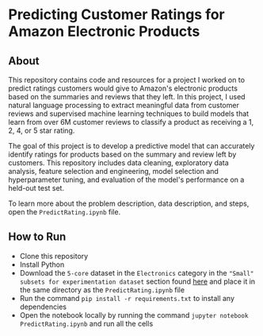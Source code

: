 # Predicting Customer Ratings for Amazon Electronic Products

## About

This repository contains code and resources for a project I worked on to predict ratings customers would give to Amazon's electronic products based on the summaries and reviews that they left. In this project, I used natural language processing to extract meaningful data from customer reviews and supervised machine learning techniques to build models that learn from over 6M customer reviews to classify a product as receiving a 1, 2, 4, or 5 star rating.

The goal of this project is to develop a predictive model that can accurately identify ratings for products based on the summary and review left by customers. This repository includes data cleaning, exploratory data analysis, feature selection and engineering, model selection and hyperparameter tuning, and evaluation of the model's performance on a held-out test set.

To learn more about the problem description, data description, and steps, open the `PredictRating.ipynb` file.

## How to Run

- Clone this repository
- Install Python
- Download the `5-core` dataset in the `Electronics` category in the `"Small" subsets for experimentation dataset` section found  <a href = "https://nijianmo.github.io/amazon/index.html?fbclid=IwAR0_5K7tu7q-ROrBlvDceA1KFPrasHFZWx7X-IfeTgG2ZQ9WcA11pH8JEjo#subsets" target="_blank">here</a> and place it in the same directory as the `PredictRating.ipynb` file
- Run the command `pip install -r requirements.txt` to install any dependencies
- Open the notebook locally by running the command `jupyter notebook PredictRating.ipynb` and run all the cells

